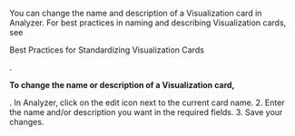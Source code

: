 

You can change the name and description of a Visualization card in Analyzer. For best practices in naming and describing Visualization cards, see

Best Practices for Standardizing Visualization Cards

.


**To change the name or description of a Visualization card,**

. In Analyzer, click on the edit icon next to the current card name.
2. Enter the name and/or description you want in the required fields.
3. Save your changes.


